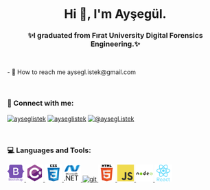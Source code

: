 <h1 align="center">Hi 👋, I'm Ayşegül.</h1>
<h3 align="center">✨I graduated from Fırat University Digital Forensics Engineering.✨</h3>
<br>

<p> 
    - 💬 How to reach me aysegl.istek@gmail.com 
</p>     

<br>
    <h3 align="left">👯 Connect with me:</h3>
    <p align="left">
        <a href="https://www.linkedin.com/in/ay%C5%9Feg%C3%BCl-istek-30055819a/" target="blank"><img align="center"
                src="https://raw.githubusercontent.com/rahuldkjain/github-profile-readme-generator/master/src/images/icons/Social/linked-in-alt.svg"
                alt="ayseglistek" height="30" width="40" /></a>
        <a href="https://www.instagram.com/aysegl.istek/" target="blank"><img align="center"
                src="https://raw.githubusercontent.com/rahuldkjain/github-profile-readme-generator/master/src/images/icons/Social/instagram.svg"
                alt="ayseglistek" height="30" width="40" /></a>
                <a href="https://medium.com/@aysegl.istek" target="blank" rel=”noopener”><img align="center" src="https://cdn.jsdelivr.net/npm/simple-icons@3.0.1/icons/medium.svg" alt="@aysegl.istek" height="30" width="40" /></a>
    </p>
<br>
    <h3 align="left">💻 Languages and Tools:</h3>
    <p align="left">
        <a href="https://getbootstrap.com" target="_blank" rel="noreferrer"> <img
                src="https://raw.githubusercontent.com/devicons/devicon/master/icons/bootstrap/bootstrap-plain-wordmark.svg"
                alt="bootstrap" width="40" height="40" /> </a> 
        <a href="https://www.w3schools.com/cs/" target="_blank" rel="noreferrer"> <img
                src="https://raw.githubusercontent.com/devicons/devicon/master/icons/csharp/csharp-original.svg"
                alt="csharp" width="40" height="40" /> </a> 
        <a href="https://www.w3schools.com/css/" target="_blank" rel="noreferrer"> <img
                src="https://raw.githubusercontent.com/devicons/devicon/master/icons/css3/css3-original-wordmark.svg"
                alt="css3" width="40" height="40" /> </a> 
        <a href="https://dotnet.microsoft.com/" target="_blank" rel="noreferrer"> <img
                src="https://raw.githubusercontent.com/devicons/devicon/master/icons/dot-net/dot-net-original-wordmark.svg"
                alt="dotnet" width="40" height="40" /> </a> 
        <a href="https://git-scm.com/" target="_blank" rel="noreferrer"> <img 
            src="https://www.vectorlogo.zone/logos/git-scm/git-scm-icon.svg" alt="git" width="40"
                height="40" /> </a> 
        <a href="https://www.w3.org/html/" target="_blank" rel="noreferrer"> <img
                src="https://raw.githubusercontent.com/devicons/devicon/master/icons/html5/html5-original-wordmark.svg"
                alt="html5" width="40" height="40" /> </a> 
        <a href="https://developer.mozilla.org/en-US/docs/Web/JavaScript" target="_blank" rel="noreferrer"> <img
                src="https://raw.githubusercontent.com/devicons/devicon/master/icons/javascript/javascript-original.svg"
                alt="javascript" width="40" height="40" /> </a> 
        <a href="https://nodejs.org" target="_blank" rel="noreferrer"> <img
                src="https://raw.githubusercontent.com/devicons/devicon/master/icons/nodejs/nodejs-original-wordmark.svg"
                alt="nodejs" width="40" height="40" /> </a>              
        <a href="https://reactjs.org/" target="_blank" rel="noreferrer"> <img
                src="https://raw.githubusercontent.com/devicons/devicon/master/icons/react/react-original-wordmark.svg"
                alt="react" width="40" height="40" /> </a> 
 </p>
    
<!--
**ayseglistek/ayseglistek** is a ✨ _special_ ✨ repository because its `README.md` (this file) appears on your GitHub profile.

Here are some ideas to get you started:

- 🔭 I’m currently working on ...
- 🌱 I’m currently learning ...
- 👯 I’m looking to collaborate on ...
- 🤔 I’m looking for help with ...
- 💬 Ask me about ...
- 📫 How to reach me: ...
- 😄 Pronouns: ...
- ⚡ Fun fact: ...
-->
